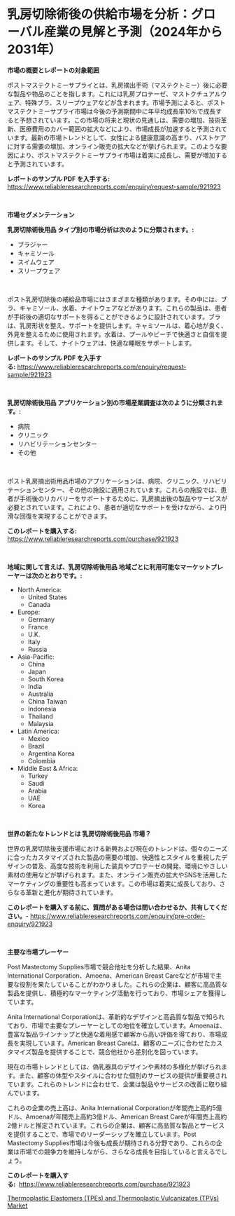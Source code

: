 <p><h1>乳房切除術後の供給市場を分析：グローバル産業の見解と予測（2024年から2031年）</h1></p><p><strong>市場の概要とレポートの対象範囲</strong></p>
<p><p>ポストマステクトミーサプライとは、乳房摘出手術（マステクトミー）後に必要な製品や物品のことを指します。これには乳房プロテーゼ、マストクチュアルウェア、特殊ブラ、スリープウェアなどが含まれます。市場予測によると、ポストマステクトミーサプライ市場は今後の予測期間中に年平均成長率10％で成長すると予想されています。この市場の将来と現状の見通しは、需要の増加、技術革新、医療費用のカバー範囲の拡大などにより、市場成長が加速すると予測されています。最新の市場トレンドとして、女性による健康意識の高まり、バストケアに対する需要の増加、オンライン販売の拡大などが挙げられます。このような要因により、ポストマステクトミーサプライ市場は着実に成長し、需要が増加すると予測されています。</p></p>
<p><strong>レポートのサンプル PDF を入手する:</strong> <a href="https://www.reliableresearchreports.com/enquiry/request-sample/921923">https://www.reliableresearchreports.com/enquiry/request-sample/921923</a></p>
<p>&nbsp;</p>
<p><strong>市場セグメンテーション</strong></p>
<p><strong>乳房切除術後用品 タイプ別の市場分析は次のように分類されます。:</strong></p>
<p><ul><li>ブラジャー</li><li>キャミソール</li><li>スイムウェア</li><li>スリープウェア</li></ul></p>
<p>&nbsp;</p>
<p><p>ポスト乳房切除後の補給品市場にはさまざまな種類があります。その中には、ブラ、キャミソール、水着、ナイトウェアなどがあります。これらの製品は、患者が手術後の適切なサポートを得ることができるように設計されています。ブラは、乳房形状を整え、サポートを提供します。キャミソールは、着心地が良く、外見を整えるために使用されます。水着は、プールやビーチで快適さと自信を提供します。そして、ナイトウェアは、快適な睡眠をサポートします。</p></p>
<p><strong>レポートのサンプル PDF を入手する:</strong>&nbsp;<a href="https://www.reliableresearchreports.com/enquiry/request-sample/921923">https://www.reliableresearchreports.com/enquiry/request-sample/921923</a></p>
<p>&nbsp;</p>
<p><strong> 乳房切除術後用品 アプリケーション別の市場産業調査は次のように分類されます。:</strong></p>
<p><ul><li>病院</li><li>クリニック</li><li>リハビリテーションセンター</li><li>その他</li></ul></p>
<p>&nbsp;</p>
<p><p>ポスト乳房摘出術用品市場のアプリケーションは、病院、クリニック、リハビリテーションセンター、その他の施設に適用されています。これらの施設では、患者が手術後のリカバリーをサポートするために、乳房摘出後の製品やサービスが必要とされています。これにより、患者が適切なサポートを受けながら、より円滑な回復を実現することができます。</p></p>
<p><strong>このレポートを購入する:</strong>&nbsp; <a href="https://www.reliableresearchreports.com/purchase/921923">https://www.reliableresearchreports.com/purchase/921923</a></p>
<p>&nbsp;</p>
<p><strong>地域に関して言えば、乳房切除術後用品 地域ごとに利用可能なマーケットプレーヤーは次のとおりです。:</strong></p>
<p><ul>
    <li>
        North America:
        <ul>
            <li>United States</li>
            <li>Canada</li>
        </ul>
    </li>
    <li>
        Europe:
        <ul>
            <li>Germany</li>
            <li>France</li>
            <li>U.K.</li>
            <li>Italy</li>
            <li>Russia</li>
        </ul>
    </li>
    <li>
        Asia-Pacific:
        <ul>
            <li>China</li>
            <li>Japan</li>
            <li>South Korea</li>
            <li>India</li>
            <li>Australia</li>
            <li>China Taiwan</li>
            <li>Indonesia</li>
            <li>Thailand</li>
            <li>Malaysia</li>
        </ul>
    </li>
    <li>
        Latin America:
        <ul>
            <li>Mexico</li>
            <li>Brazil</li>
            <li>Argentina Korea</li>
            <li>Colombia</li>
        </ul>
    </li>
    <li>
        Middle East & Africa:
        <ul>
            <li>Turkey</li>
            <li>Saudi</li>
            <li>Arabia</li>
            <li>UAE</li>
            <li>Korea</li>
        </ul>
    </li>
    </ul></p>
<p>&nbsp;</p>
<p><strong>世界の新たなトレンドとは 乳房切除術後用品 市場？</strong></p>
<p><p>世界の乳房切除後支援市場における新興および現在のトレンドは、個々のニーズに合ったカスタマイズされた製品の需要の増加、快適性とスタイルを重視したデザインの普及、高度な技術を利用した装具やプロテーゼの開発、環境にやさしい素材の使用などが挙げられます。また、オンライン販売の拡大やSNSを活用したマーケティングの重要性も高まっています。この市場は着実に成長しており、さらなる革新と進化が期待されています。</p></p>
<p><strong>このレポートを購入する前に、質問がある場合は問い合わせるか、共有してください。</strong>- <a href="https://www.reliableresearchreports.com/enquiry/pre-order-enquiry/921923">https://www.reliableresearchreports.com/enquiry/pre-order-enquiry/921923</a></p>
<p>&nbsp;</p>
<p><strong>主要な市場プレーヤー</strong></p>
<p><p>Post Mastectomy Supplies市場で競合他社を分析した結果、Anita International Corporation、Amoena、American Breast Careなどが市場で主要な役割を果たしていることがわかりました。これらの企業は、顧客に高品質な製品を提供し、積極的なマーケティング活動を行っており、市場シェアを獲得しています。</p><p>Anita International Corporationは、革新的なデザインと高品質な製品で知られており、市場で主要なプレーヤーとしての地位を確立しています。Amoenaは、豊富な製品ラインナップと快適な着用感で顧客から高い評価を得ており、市場成長を実現しています。American Breast Careは、顧客のニーズに合わせたカスタマイズ製品を提供することで、競合他社から差別化を図っています。</p><p>現在の市場トレンドとしては、偽乳器具のデザインや素材の多様化が挙げられます。また、顧客の体型やスタイルに合わせた個別のサービスの提供が重要視されています。これらのトレンドに合わせて、企業は製品やサービスの改善に取り組んでいます。</p><p>これらの企業の売上高は、Anita International Corporationが年間売上高約5億ドル、Amoenaが年間売上高約3億ドル、American Breast Careが年間売上高約2億ドルと推定されています。これらの企業は、顧客に高品質な製品とサービスを提供することで、市場でのリーダーシップを確立しています。Post Mastectomy Supplies市場は今後も成長が期待される分野であり、これらの企業は市場での競争力を維持しながら、さらなる成長を目指していると言えるでしょう。</p></p>
<p><strong>このレポートを購入する:</strong>&nbsp;&nbsp;<a href="https://www.reliableresearchreports.com/purchase/921923">https://www.reliableresearchreports.com/purchase/921923</a></p>
<p><p><a href="https://github.com/Angelnienowdseej3e45z3p8c/Market-Research-Report-List-1/blob/main/thermoplastic-elastomers-tpes-and-thermoplastic-vulcanizates-tpvs-market.md">Thermoplastic Elastomers (TPEs) and Thermoplastic Vulcanizates (TPVs) Market</a></p></p>